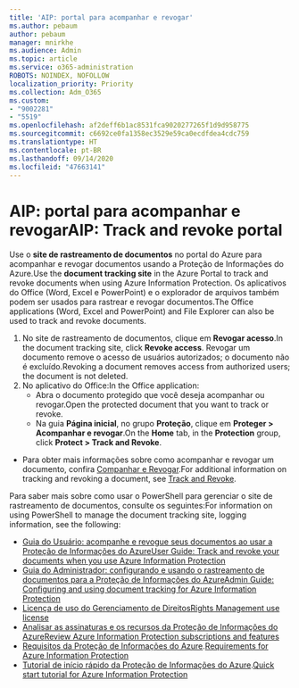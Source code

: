```yaml
---
title: 'AIP: portal para acompanhar e revogar'
ms.author: pebaum
author: pebaum
manager: mnirkhe
ms.audience: Admin
ms.topic: article
ms.service: o365-administration
ROBOTS: NOINDEX, NOFOLLOW
localization_priority: Priority
ms.collection: Adm_O365
ms.custom:
- "9002281"
- "5519"
ms.openlocfilehash: af2deff6b1ac8531fca9020277265f1d9d958775
ms.sourcegitcommit: c6692ce0fa1358ec3529e59ca0ecdfdea4cdc759
ms.translationtype: HT
ms.contentlocale: pt-BR
ms.lasthandoff: 09/14/2020
ms.locfileid: "47663141"
---
```

# <a name="aip-track-and-revoke-portal"></a><span data-ttu-id="2cbff-102">AIP: portal para acompanhar e revogar</span><span class="sxs-lookup"><span data-stu-id="2cbff-102">AIP: Track and revoke portal</span></span>

<span data-ttu-id="2cbff-103">Use o **site de rastreamento de documentos** no portal do Azure para acompanhar e revogar documentos usando a Proteção de Informações do Azure.</span><span class="sxs-lookup"><span data-stu-id="2cbff-103">Use the **document tracking site** in the Azure Portal to track and revoke documents when using Azure Information Protection.</span></span> <span data-ttu-id="2cbff-104">Os aplicativos do Office (Word, Excel e PowerPoint) e o explorador de arquivos também podem ser usados para rastrear e revogar documentos.</span><span class="sxs-lookup"><span data-stu-id="2cbff-104">The Office applications (Word, Excel and PowerPoint) and File Explorer can also be used to track and revoke documents.</span></span>

1. <span data-ttu-id="2cbff-105">No site de rastreamento de documentos, clique em **Revogar acesso**.</span><span class="sxs-lookup"><span data-stu-id="2cbff-105">In the document tracking site, click **Revoke access**.</span></span> <span data-ttu-id="2cbff-106">Revogar um documento remove o acesso de usuários autorizados; o documento não é excluído.</span><span class="sxs-lookup"><span data-stu-id="2cbff-106">Revoking a document removes access from authorized users; the document is not deleted.</span></span>
2. <span data-ttu-id="2cbff-107">No aplicativo do Office:</span><span class="sxs-lookup"><span data-stu-id="2cbff-107">In the Office application:</span></span>
    - <span data-ttu-id="2cbff-108">Abra o documento protegido que você deseja acompanhar ou revogar.</span><span class="sxs-lookup"><span data-stu-id="2cbff-108">Open the protected document that you want to track or revoke.</span></span>
    - <span data-ttu-id="2cbff-109">Na guia **Página inicial**, no grupo **Proteção**, clique em **Proteger > Acompanhar e revogar**.</span><span class="sxs-lookup"><span data-stu-id="2cbff-109">On the **Home** tab, in the **Protection** group, click **Protect > Track and Revoke**.</span></span>

- <span data-ttu-id="2cbff-110">Para obter mais informações sobre como acompanhar e revogar um documento, confira [Companhar e Revogar](https://docs.microsoft.com/azure/information-protection/rms-client/client-track-revoke).</span><span class="sxs-lookup"><span data-stu-id="2cbff-110">For additional information on tracking and revoking a document, see [Track and Revoke](https://docs.microsoft.com/azure/information-protection/rms-client/client-track-revoke).</span></span>

<span data-ttu-id="2cbff-111">Para saber mais sobre como usar o PowerShell para gerenciar o site de rastreamento de documentos, consulte os seguintes:</span><span class="sxs-lookup"><span data-stu-id="2cbff-111">For information on using PowerShell to manage the document tracking site, logging information, see the following:</span></span>
- [<span data-ttu-id="2cbff-112">Guia do Usuário: acompanhe e revogue seus documentos ao usar a Proteção de Informações do Azure</span><span class="sxs-lookup"><span data-stu-id="2cbff-112">User Guide: Track and revoke your documents when you use Azure Information Protection</span></span>](https://docs.microsoft.com/azure/information-protection/rms-client/client-track-revoke)
- [<span data-ttu-id="2cbff-113">Guia do Administrador: configurando e usando o rastreamento de documentos para a Proteção de Informações do Azure</span><span class="sxs-lookup"><span data-stu-id="2cbff-113">Admin Guide: Configuring and using document tracking for Azure Information Protection</span></span>](https://docs.microsoft.com/azure/information-protection/rms-client/client-admin-guide-document-tracking)
- [<span data-ttu-id="2cbff-114">Licença de uso do Gerenciamento de Direitos</span><span class="sxs-lookup"><span data-stu-id="2cbff-114">Rights Management use license</span></span>](https://docs.microsoft.com/azure/information-protection/configure-usage-rights#rights-management-use-license)
- [<span data-ttu-id="2cbff-115">Analisar as assinaturas e os recursos da Proteção de Informações do Azure</span><span class="sxs-lookup"><span data-stu-id="2cbff-115">Review Azure Information Protection subscriptions and features</span></span>](https://azure.microsoft.com/pricing/details/information-protection)
- <span data-ttu-id="2cbff-116">[Requisitos da Proteção de Informações do Azure](https://docs.microsoft.com/azure/information-protection/get-started/requirements).</span><span class="sxs-lookup"><span data-stu-id="2cbff-116">[Requirements for Azure Information Protection](https://docs.microsoft.com/azure/information-protection/get-started/requirements)</span></span>
- <span data-ttu-id="2cbff-117">[Tutorial de início rápido da Proteção de Informações do Azure](https://docs.microsoft.com/azure/information-protection/get-started/infoprotect-quick-start-tutorial).</span><span class="sxs-lookup"><span data-stu-id="2cbff-117">[Quick start tutorial for Azure Information Protection](https://docs.microsoft.com/azure/information-protection/get-started/infoprotect-quick-start-tutorial)</span></span>
